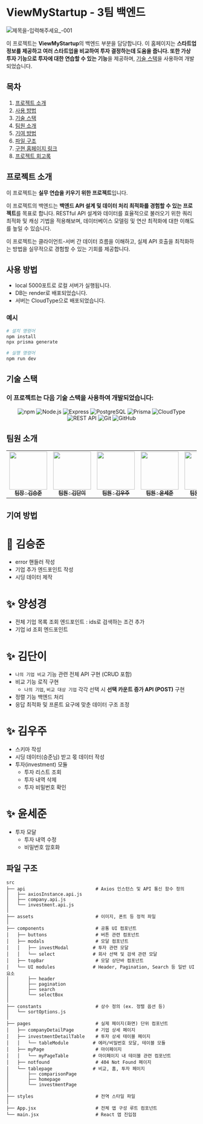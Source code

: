 # ViewMyStartup - 3팀 백엔드


![제목을-입력해주세요_-001](https://github.com/user-attachments/assets/b806f69a-a0bd-41e4-9643-b290844431db)

이 프로젝트는 **ViewMyStartup**의 백엔드 부분을 담당합니다. 이 홈페이지는 **스타트업 정보를 제공하고 여러 스타트업을 비교하여 투자 결정하는데 도움을 줍니다. 또한 가상 투자 기능으로 투자에 대한 연습할 수 있는 기능**을 제공하며, [기술 스택](#기술-스택)을 사용하여 개발되었습니다.

## 목차

1. [프로젝트 소개](#프로젝트-소개)
2. [사용 방법](#사용-방법)
3. [기술 스택](#기술-스택)
4. [팀원 소개](#팀원-소개)
5. [기여 방법](#기여-방법)
6. [파일 구조](#파일-구조)
7. [구현 홈페이지 링크](https://viewmystartup-3.netlify.app/)
8. [프로젝트 회고록](https://www.canva.com/design/DAGjdYdbk0o/DalB-Je3dGH17HBWO1K0WA/edit)

## 프로젝트 소개

이 프로젝트는 **실무 연습을 키우기 위한 프로젝트**입니다. 

이 프로젝트의 백엔드는 **백엔드 API 설계 및 데이터 처리 최적화를 경험할 수 있는 프로젝트**를 목표로 합니다. 
RESTful API 설계와 데이터를 효율적으로 불러오기 위한 쿼리 최적화 및 캐싱 기법을 적용해보며, 데이터베이스 모델링 및 연산 최적화에 대한 이해도를 높일 수 있습니다.

이 프로젝트는 클라이언트-서버 간 데이터 흐름을 이해하고, 실제 API 호출을 최적화하는 방법을 실무적으로 경험할 수 있는 기회를 제공합니다.

## 사용 방법

- local 5000포트로 로컬 서버가 실행됩니다.
- DB는 render로 배포되었습니다.
- 서버는 CloudType으로 배포되었습니다.

### 예시

```bash
# 설치 명령어
npm install
npx prisma generate

# 실행 명령어
npm run dev  
```
## 기술 스택 
### 이 프로젝트는 다음 기술 스택을 사용하여 개발되었습니다:

<p align="center">
  <img src="https://img.shields.io/badge/npm-CB3837?style=flat&logo=npm&logoColor=white" alt="npm" />
<img src="https://img.shields.io/badge/Node.js-339933?style=flat&logo=node.js&logoColor=white" alt="Node.js" />
<img src="https://img.shields.io/badge/Express-000000?style=flat&logo=express&logoColor=white" alt="Express" />
<img src="https://img.shields.io/badge/PostgreSQL-336791?style=flat&logo=postgresql&logoColor=white" alt="PostgreSQL" />
<img src="https://img.shields.io/badge/Prisma-2D3748?style=flat&logo=prisma&logoColor=white" alt="Prisma" />
<img src="https://img.shields.io/badge/CloudType-4285F4?style=flat&logo=google-cloud&logoColor=white" alt="CloudType" />
<img src="https://img.shields.io/badge/REST%20API-25D366?style=flat&logo=api&logoColor=white" alt="REST API" />
 <img src="https://img.shields.io/badge/Git-F05032?style=flat&logo=git&logoColor=white" alt="Git" />
  <img src="https://img.shields.io/badge/GitHub-181717?style=flat&logo=github&logoColor=white" alt="GitHub" />
</p>

## 팀원 소개
<table align="center">
  <tbody>
    <tr>
      <td align="center"><a href="https://github.com/y10b"><img src= "https://github.com/y10b.png?size=100"width="100px;" alt=""/><br /><sub><b> 팀장 : 김승준</b></sub></a><br /></td>
      <td align="center"><a href="https://github.com/danikim8"><img src="https://github.com/danikim8.png?size=100" width="100px;" alt=""/><br /><sub><b> 팀원 : 김단이</b></sub></a><br /></td>
      <td align="center"><a href="https://github.com/wooju01"><img src="https://github.com/wooju01.png?size=100" width="100px;" alt=""/><br /><sub><b> 팀원 : 김우주</b></sub></a><br /></td>
      <td align="center"><a href="https://github.com/YSJ0228"><img src="https://github.com/YSJ0228.png?size=100" width="100px;" alt=""/><br /><sub><b> 팀원 : 윤세준</b></sub></a><br /></td>
      <td align="center"><a href="https://github.com/kr-programmer-sky"><img src="https://github.com/writing-sky.png?size=100" width="100px;" alt=""/><br /><sub><b> 팀원 : 양성경</b></sub></a><br /></td>
     <tr/>
  </tbody>
</table>

## 기여 방법

# 👑 김승준
- error 핸들러 작성
- 기업 추가 엔드포인트 작성
- 시딩 데이터 제작

# ✨ 양성경
- 전체 기업 목록 조회 엔드포인트 : ids로 검색하는 조건 추가
- 기업 id 조회 엔드포인트

# ✨ 김단이
- `나의 기업 비교` 기능 관련 전체 API 구현 (CRUD 포함)
- 비교 기능 로직 구현
  - `나의 기업`, `비교 대상 기업` 각각 선택 시 **선택 카운트 증가 API (POST)** 구현
- 정렬 기능 백엔드 처리
- 응답 최적화 및 프론트 요구에 맞춘 데이터 구조 조정

# ✨ 김우주
- 스키마 작성
- 시딩 데이터(승준님) 받고 몫 데이터 작성
- 투자(investment) 모듈
  - 투자 리스트 조회
  - 투자 내역 삭제
  - 투자 비밀번호 확인

 # ✨ 윤세준
 - 투자 모달
   - 투자 내역 수정
   - 비밀번호 암호화

 ## 파일 구조
```
src
├── api                          # Axios 인스턴스 및 API 통신 함수 정의
│   ├── axiosInstance.api.js
│   ├── company.api.js
│   └── investment.api.js
│
├── assets                       # 이미지, 폰트 등 정적 파일
│
├── components                   # 공통 UI 컴포넌트
│   ├── buttons                  # 버튼 관련 컴포넌트
│   ├── modals                   # 모달 컴포넌트
│   │   ├── investModal         # 투자 관련 모달
│   │   └── select              # 회사 선택 및 검색 관련 모달
│   ├── topBar                   # 모달 상단바 컴포넌트
│   └── UI modules              # Header, Pagination, Search 등 일반 UI 요소
│       ├── header
│       ├── pagination
│       ├── search
│       └── selectBox
│
├── constants                    # 상수 정의 (ex. 정렬 옵션 등)
│   └── sortOptions.js
│
├── pages                        # 실제 페이지(화면) 단위 컴포넌트
│   ├── companyDetailPage        # 기업 상세 페이지
│   ├── investmentDetailTable    # 투자 상세 테이블 페이지
│   │   └── tableModule         # 에러/비밀번호 모달, 테이블 모듈
│   ├── myPage                   # 마이페이지
│   │   └── myPageTable         # 마이페이지 내 테이블 관련 컴포넌트
│   ├── notfound                 # 404 Not Found 페이지
│   └── tablepage               # 비교, 홈, 투자 페이지
│       ├── comparisonPage
│       ├── homepage
│       └── investmentPage
│
├── styles                       # 전역 스타일 파일
│
├── App.jsx                      # 전체 앱 구성 루트 컴포넌트
└── main.jsx                     # React 앱 진입점
```

